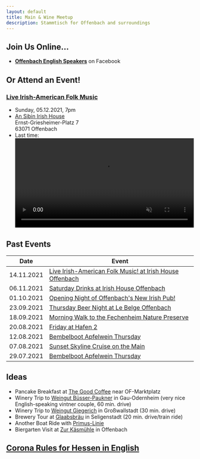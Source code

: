 ```yaml
---
layout: default
title: Main & Wine Meetup
description: Stammtisch for Offenbach and surroundings
---
```


## Join Us Online...
<script async src="https://telegram.org/js/telegram-widget.js?15" data-telegram-post="mainandwine/2" data-width="100%"></script>

- [**Offenbach English Speakers**](https://www.facebook.com/groups/offenbachenglishspeakers) on Facebook


## Or Attend an Event!
### [Live Irish-American Folk Music](https://www.meetup.com/main-wine/events/282141280)  
  - Sunday, 05.12.2021, 7pm
  - [An Sibin Irish House](https://www.facebook.com/An-Sibin-Irish-pub-Offenbach-106956738438220)  
    Ernst-Griesheimer-Platz 7  
    63071 Offenbach
  - Last time: <br/><video src="https://briankenneth.rocks/assets/images/sessionAnSibin.mp4" autoplay muted loop width="100%"></video>


## Past Events

| Date       | Event                                                                                                |
| ---------- | ---------------------------------------------------------------------------------------------------- |
| 14.11.2021 | [Live Irish-American Folk Music! at Irish House Offenbach](https://www.meetup.com/de-DE/main-wine/events/281917680)                                                        |
| 06.11.2021 | [Saturday Drinks at Irish House Offenbach](https://www.meetup.com/de-DE/main-wine/events/281908123/)                                                         |
| 01.10.2021 | [Opening Night of Offenbach's New Irish Pub!](https://www.meetup.com/main-wine/events/281086687/)                                                         |
| 23.09.2021 | [Thursday Beer Night at Le Belge Offenbach](https://www.meetup.com/main-wine/events/280890746/)      |
| 18.09.2021 | [Morning Walk to the Fechenheim Nature Preserve](https://www.meetup.com/main-wine/events/280787517/) |
| 20.08.2021 | [Friday at Hafen 2](https://www.meetup.com/main-wine/events/280152128/)                              |
| 12.08.2021 | [Bembelboot Apfelwein Thursday](https://www.meetup.com/main-wine/events/280014611/)                  |
| 07.08.2021 | [Sunset Skyline Cruise on the Main](https://www.meetup.com/main-wine/events/279887281/)              |
| 29.07.2021 | [Bembelboot Apfelwein Thursday](https://www.meetup.com/main-wine/events/279550226/)                  |

## Ideas
- Pancake Breakfast at [The Good Coffee](https://thegoodcoffee.de/offenbach) near OF-Marktplatz
- Winery Trip to [Weingut Büsser-Paukner](https://www.ae-wein.de/en/) in Gau-Odernheim (very nice English-speaking vintner couple, 60 min. drive)
- Winery Trip to [Weingut Giegerich](https://weingut-giegerich.de/) in Großwallstadt (30 min. drive)
- Brewery Tour at [Glaabsbräu](https://glaabsbraeu.de/brauereifuehrung/) in Seligenstadt (20 min. drive/train ride)
- Another Boat Ride with [Primus-Linie](https://www.primus-linie.de/de/termine/)
- Biergarten Visit at [Zur Käsmühle](https://zur-kaesmuehle.de/) in Offenbach

## [Corona Rules for Hessen in English](https://mainandwine.eu/corona_rules)